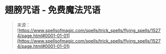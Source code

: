 <!--yml

category: 未分类

date: 2024-06-12 18:54:39

-->

# 翅膀咒语 - 免费魔法咒语

> 来源：[https://www.spellsofmagic.com/spells/trick_spells/flying_spells/15274/page.html#0001-01-01](https://www.spellsofmagic.com/spells/trick_spells/flying_spells/15274/page.html#0001-01-01)
